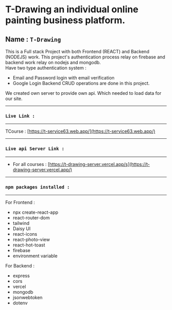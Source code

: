 # T-Drawing an individual online painting business platform.



## Name : `T-Drawing`

This is a Full stack Project with both Frontend (REACT) and Backend (NODEJS) work. This project's authentication process relay on firebase and backend work relay on nodejs and mongodb.\
Have two type authentication system :
* Email and Password login with email verification
* Google Login
Backend CRUD operations are done in this project.


We created own server to provide own api. Which needed to load data for our site.
*** 
### `Live Link : `
*** 

 TCourse : [https://t-service63.web.app/](https://t-service63.web.app/) 

*** 
### `Live api Server Link :`
*** 

* For all courses : [https://t-drawing-server.vercel.app/s](https://t-drawing-server.vercel.app/)

*** 
### `npm packages installed :`
***   
 For Frontend :
 * npx create-react-app
 * react-router-dom
 * tailwind
 * Daisy UI
 * react-icons
 * react-photo-view
 * react-hot-toast
 * firebase
 * environment variable

 For Backend : 
 * express
 * cors
 * vercel
 * mongodb
 * jsonwebtoken
 * dotenv